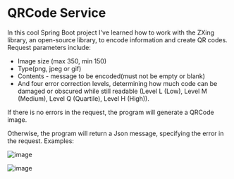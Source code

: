 # QRCode Service
In this cool Spring Boot project I've  learned how to  work with the ZXing library, an open-source library, to encode information and create QR codes.
Request parameters include:
* Image size (max 350, min 150) 
* Type(png, jpeg or gif)
* Contents - message to be encoded(must not be empty or blank) 
* And four error correction levels, determining how much code can be damaged or obscured while still readable (Level L (Low), Level M (Medium), Level Q (Quartile), Level H (High)).
  
If there is no errors in the request, the program will generate a QRCode image.

Otherwise, the program will return a Json message, specifying the error in the request. Examples:

![image](https://github.com/guiuba/QRCodeService/assets/69851038/c92967dd-b817-423c-950e-b75e3cb550ff)

![image](https://github.com/guiuba/QRCodeService/assets/69851038/800b0d6f-0c48-4690-bd6f-5375493b7a48)






